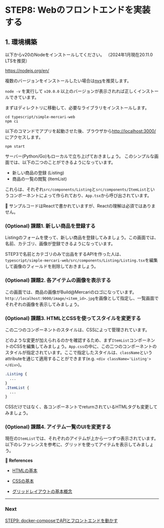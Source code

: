 # STEP8: Webのフロントエンドを実装する

## 1. 環境構築
以下からv20のNodeをインストールしてください。
（2024年1月現在20.11.0 LTSを推奨）

https://nodejs.org/en/

複数のバージョンをインストールしたい場合は[nvs](https://github.com/jasongin/nvs)を推奨します。

`node -v` を実行して `v20.0.0` 以上のバージョンが表示されれば正しくインストールできています。

まずはディレクトリに移動して、必要なライブラリをインストールします。
```shell
cd typescript/simple-mercari-web
npm ci
```

以下のコマンドでアプリを起動させた後、ブラウザから[http://localhost:3000/](http://localhost:3000/)にアクセスします。
```shell
npm start
```
サーバー(Python/Go)もローカルで立ち上げておきましょう。
このシンプルな画面では、以下の二つのことができるようになっています。
- 新しい商品の登録 (Listing)
- 商品の一覧の閲覧 (ItemList)
  
これらは、それぞれ`src/components/Listing`と`src/components/ItemList`というコンポーネントによって作られており、`App.tsx`から呼び出されています。

:pushpin: サンプルコードはReactで書かれていますが、Reactの理解は必須ではありません。

### (Optional) 課題1. 新しい商品を登録する
Listingのフォームを使って、新しい商品を登録してみましょう。この画面では、名前、カテゴリ、画像が登録できるようになっています。

STEP3で名前とカテゴリのみで出品をするAPIを作った人は、`typescript/simple-mercari-web/src/components/Listing/Listing.tsx`を編集して画像のフィールドを削除しておきましょう。


### (Optional) 課題2. 各アイテムの画像を表示する
この画面では、商品の画像がBuild@Mercariのロゴになっています。`http://localhost:9000/image/<item_id>.jpg`を画像として指定し、一覧画面でそれぞれの画像を表示してみましょう。

### (Optional) 課題3. HTMLとCSSを使ってスタイルを変更する
この二つのコンポーネントのスタイルは、CSSによって管理されています。


どのような変更が加えられるのかを確認するため、まず`ItemList`コンポーネントのCSSを編集してみましょう。`App.css`の中に、この二つのコンポーネントのスタイルが指定されています。ここで指定したスタイルは、`className`というattributeを通じて適用することができます(e.g. `<div className='Listing'></div>`)。
```css
.Listing {
  ...
}
.ItemList {
  ...
}
```
CSSだけではなく、各コンポーネントでreturnされているHTMLタグも変更してみましょう。


### (Optional) 課題4. アイテム一覧のUIを変更する
現在の`ItemList`では、それぞれのアイテムが上から一つずつ表示されています。以下のレファレンスを参考に、グリッドを使ってアイテムを表示してみましょう。


**:book: References**

- [HTMLの基本](https://developer.mozilla.org/ja/docs/Learn/Getting_started_with_the_web/HTML_basics)

- [CSSの基本](https://developer.mozilla.org/ja/docs/Learn/Getting_started_with_the_web/CSS_basics)

- [グリッドレイアウトの基本概念](https://developer.mozilla.org/ja/docs/Web/CSS/CSS_Grid_Layout/Basic_Concepts_of_Grid_Layout)

---

### Next

[STEP9: docker-composeでAPIとフロントエンドを動かす](09-docker-compose.ja.md)